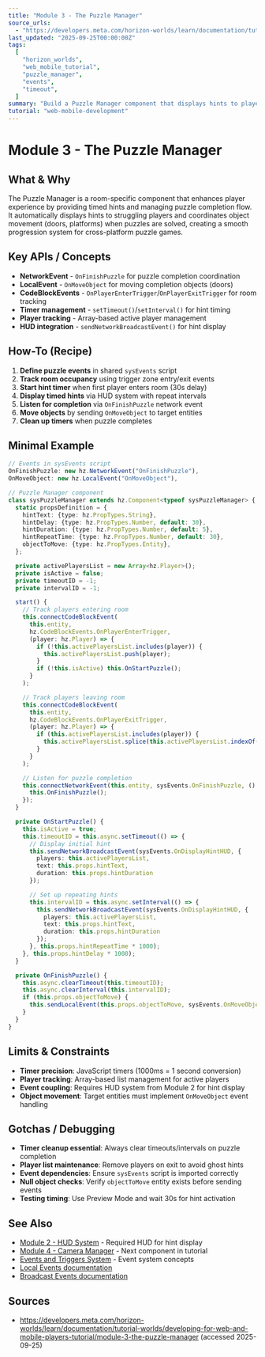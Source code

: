 ```yaml
---
title: "Module 3 - The Puzzle Manager"
source_urls:
  - "https://developers.meta.com/horizon-worlds/learn/documentation/tutorial-worlds/developing-for-web-and-mobile-players-tutorial/module-3-the-puzzle-manager"
last_updated: "2025-09-25T00:00:00Z"
tags:
  [
    "horizon_worlds",
    "web_mobile_tutorial",
    "puzzle_manager",
    "events",
    "timeout",
  ]
summary: "Build a Puzzle Manager component that displays hints to players and manages puzzle completion by tracking players in rooms and moving objects when puzzles are solved."
tutorial: "web-mobile-development"
---
```


# Module 3 - The Puzzle Manager

## What & Why

The Puzzle Manager is a room-specific component that enhances player experience by providing timed hints and managing puzzle completion flow. It automatically displays hints to struggling players and coordinates object movement (doors, platforms) when puzzles are solved, creating a smooth progression system for cross-platform puzzle games.

## Key APIs / Concepts

- **NetworkEvent** - `OnFinishPuzzle` for puzzle completion coordination
- **LocalEvent** - `OnMoveObject` for moving completion objects (doors)
- **CodeBlockEvents** - `OnPlayerEnterTrigger`/`OnPlayerExitTrigger` for room tracking
- **Timer management** - `setTimeout()`/`setInterval()` for hint timing
- **Player tracking** - Array-based active player management
- **HUD integration** - `sendNetworkBroadcastEvent()` for hint display

## How-To (Recipe)

1. **Define puzzle events** in shared `sysEvents` script
2. **Track room occupancy** using trigger zone entry/exit events
3. **Start hint timer** when first player enters room (30s delay)
4. **Display timed hints** via HUD system with repeat intervals
5. **Listen for completion** via `OnFinishPuzzle` network event
6. **Move objects** by sending `OnMoveObject` to target entities
7. **Clean up timers** when puzzle completes

## Minimal Example

```typescript
// Events in sysEvents script
OnFinishPuzzle: new hz.NetworkEvent("OnFinishPuzzle"),
OnMoveObject: new hz.LocalEvent("OnMoveObject"),

// Puzzle Manager component
class sysPuzzleManager extends hz.Component<typeof sysPuzzleManager> {
  static propsDefinition = {
    hintText: {type: hz.PropTypes.String},
    hintDelay: {type: hz.PropTypes.Number, default: 30},
    hintDuration: {type: hz.PropTypes.Number, default: 5},
    hintRepeatTime: {type: hz.PropTypes.Number, default: 30},
    objectToMove: {type: hz.PropTypes.Entity},
  };

  private activePlayersList = new Array<hz.Player>();
  private isActive = false;
  private timeoutID = -1;
  private intervalID = -1;

  start() {
    // Track players entering room
    this.connectCodeBlockEvent(
      this.entity,
      hz.CodeBlockEvents.OnPlayerEnterTrigger,
      (player: hz.Player) => {
        if (!this.activePlayersList.includes(player)) {
          this.activePlayersList.push(player);
        }
        if (!this.isActive) this.OnStartPuzzle();
      }
    );

    // Track players leaving room
    this.connectCodeBlockEvent(
      this.entity,
      hz.CodeBlockEvents.OnPlayerExitTrigger,
      (player: hz.Player) => {
        if (this.activePlayersList.includes(player)) {
          this.activePlayersList.splice(this.activePlayersList.indexOf(player), 1);
        }
      }
    );

    // Listen for puzzle completion
    this.connectNetworkEvent(this.entity, sysEvents.OnFinishPuzzle, () => {
      this.OnFinishPuzzle();
    });
  }

  private OnStartPuzzle() {
    this.isActive = true;
    this.timeoutID = this.async.setTimeout(() => {
      // Display initial hint
      this.sendNetworkBroadcastEvent(sysEvents.OnDisplayHintHUD, {
        players: this.activePlayersList,
        text: this.props.hintText,
        duration: this.props.hintDuration
      });

      // Set up repeating hints
      this.intervalID = this.async.setInterval(() => {
        this.sendNetworkBroadcastEvent(sysEvents.OnDisplayHintHUD, {
          players: this.activePlayersList,
          text: this.props.hintText,
          duration: this.props.hintDuration
        });
      }, this.props.hintRepeatTime * 1000);
    }, this.props.hintDelay * 1000);
  }

  private OnFinishPuzzle() {
    this.async.clearTimeout(this.timeoutID);
    this.async.clearInterval(this.intervalID);
    if (this.props.objectToMove) {
      this.sendLocalEvent(this.props.objectToMove, sysEvents.OnMoveObject, {});
    }
  }
}
```

## Limits & Constraints

- **Timer precision**: JavaScript timers (1000ms = 1 second conversion)
- **Player tracking**: Array-based list management for active players
- **Event coupling**: Requires HUD system from Module 2 for hint display
- **Object movement**: Target entities must implement `OnMoveObject` event handling

## Gotchas / Debugging

- **Timer cleanup essential**: Always clear timeouts/intervals on puzzle completion
- **Player list maintenance**: Remove players on exit to avoid ghost hints
- **Event dependencies**: Ensure `sysEvents` script is imported correctly
- **Null object checks**: Verify `objectToMove` entity exists before sending events
- **Testing timing**: Use Preview Mode and wait 30s for hint activation

## See Also

- [Module 2 - HUD System](./02-hud-system.md) - Required HUD for hint display
- [Module 4 - Camera Manager](./04-camera-manager.md) - Next component in tutorial
- [Events and Triggers System](../events-triggers-system.md) - Event system concepts
- [Local Events documentation](https://developers.meta.com/horizon-worlds/learn/documentation/typescript/events/local-events/)
- [Broadcast Events documentation](https://developers.meta.com/horizon-worlds/learn/documentation/typescript/events/broadcast-events/)

## Sources

- https://developers.meta.com/horizon-worlds/learn/documentation/tutorial-worlds/developing-for-web-and-mobile-players-tutorial/module-3-the-puzzle-manager (accessed 2025-09-25)

